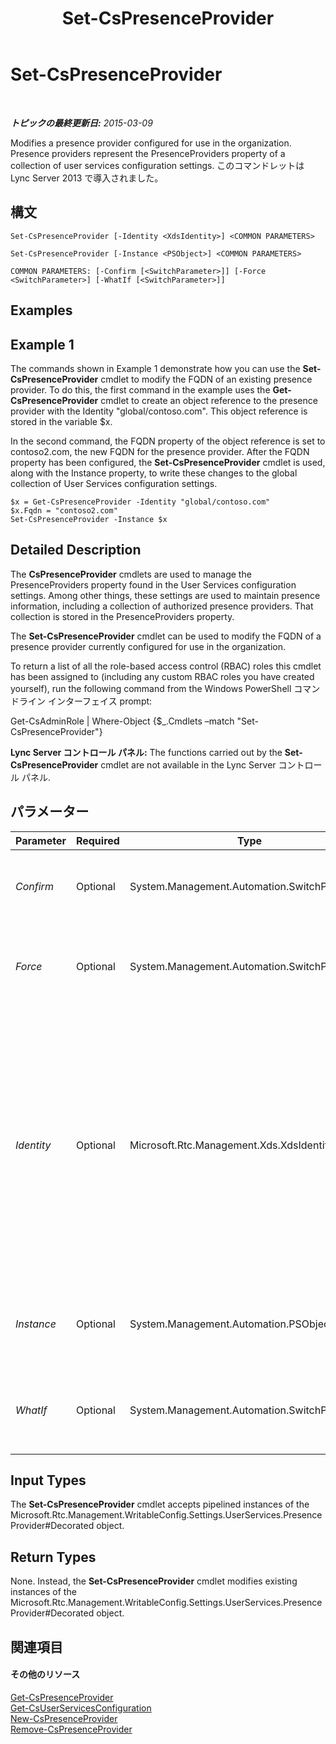 ﻿---
title: Set-CsPresenceProvider
TOCTitle: Set-CsPresenceProvider
ms:assetid: 3f2e30d1-edb5-4839-a24f-11b77b699a1d
ms:mtpsurl: https://technet.microsoft.com/ja-jp/library/JJ204833(v=OCS.15)
ms:contentKeyID: 48271865
ms.date: 05/19/2016
mtps_version: v=OCS.15
ms.translationtype: HT
---

# Set-CsPresenceProvider

 

_**トピックの最終更新日:** 2015-03-09_

Modifies a presence provider configured for use in the organization. Presence providers represent the PresenceProviders property of a collection of user services configuration settings. このコマンドレットは Lync Server 2013 で導入されました。

## 構文

    Set-CsPresenceProvider [-Identity <XdsIdentity>] <COMMON PARAMETERS>

    Set-CsPresenceProvider [-Instance <PSObject>] <COMMON PARAMETERS>

    COMMON PARAMETERS: [-Confirm [<SwitchParameter>]] [-Force <SwitchParameter>] [-WhatIf [<SwitchParameter>]]

## Examples

## Example 1

The commands shown in Example 1 demonstrate how you can use the **Set-CsPresenceProvider** cmdlet to modify the FQDN of an existing presence provider. To do this, the first command in the example uses the **Get-CsPresenceProvider** cmdlet to create an object reference to the presence provider with the Identity "global/contoso.com". This object reference is stored in the variable $x.

In the second command, the FQDN property of the object reference is set to contoso2.com, the new FQDN for the presence provider. After the FQDN property has been configured, the **Set-CsPresenceProvider** cmdlet is used, along with the Instance property, to write these changes to the global collection of User Services configuration settings.

    $x = Get-CsPresenceProvider -Identity "global/contoso.com" 
    $x.Fqdn = "contoso2.com"
    Set-CsPresenceProvider -Instance $x

## Detailed Description

The **CsPresenceProvider** cmdlets are used to manage the PresenceProviders property found in the User Services configuration settings. Among other things, these settings are used to maintain presence information, including a collection of authorized presence providers. That collection is stored in the PresenceProviders property.

The **Set-CsPresenceProvider** cmdlet can be used to modify the FQDN of a presence provider currently configured for use in the organization.

To return a list of all the role-based access control (RBAC) roles this cmdlet has been assigned to (including any custom RBAC roles you have created yourself), run the following command from the Windows PowerShell コマンドライン インターフェイス prompt:

Get-CsAdminRole | Where-Object {$\_.Cmdlets –match "Set-CsPresenceProvider"}

**Lync Server コントロール パネル:** The functions carried out by the **Set-CsPresenceProvider** cmdlet are not available in the Lync Server コントロール パネル.

## パラメーター


<table>
<colgroup>
<col style="width: 25%" />
<col style="width: 25%" />
<col style="width: 25%" />
<col style="width: 25%" />
</colgroup>
<thead>
<tr class="header">
<th>Parameter</th>
<th>Required</th>
<th>Type</th>
<th>Description</th>
</tr>
</thead>
<tbody>
<tr class="odd">
<td><p><em>Confirm</em></p></td>
<td><p>Optional</p></td>
<td><p>System.Management.Automation.SwitchParameter</p></td>
<td><p>Prompts you for confirmation before executing the command.</p></td>
</tr>
<tr class="even">
<td><p><em>Force</em></p></td>
<td><p>Optional</p></td>
<td><p>System.Management.Automation.SwitchParameter</p></td>
<td><p>Suppresses the display of any non-fatal error message that might occur when running the command.</p></td>
</tr>
<tr class="odd">
<td><p><em>Identity</em></p></td>
<td><p>Optional</p></td>
<td><p>Microsoft.Rtc.Management.Xds.XdsIdentity</p></td>
<td><p>Unique identifier for the presence provider to be modified. The Identity of a presence provider is composed of two parts: the scope (Parent) where the rule has been applied (for example, service:UserServer:atl-cs-001.litwareinc.com) and the provider Fqdn. To modify a presence provider at the global scope use syntax similar to this:</p>
<p>-Identity &quot;global/fabrikam.com&quot;</p></td>
</tr>
<tr class="even">
<td><p><em>Instance</em></p></td>
<td><p>Optional</p></td>
<td><p>System.Management.Automation.PSObject</p></td>
<td><p>Allows you to pass a reference to an object to the cmdlet rather than set individual parameter values.</p></td>
</tr>
<tr class="odd">
<td><p><em>WhatIf</em></p></td>
<td><p>Optional</p></td>
<td><p>System.Management.Automation.SwitchParameter</p></td>
<td><p>Describes what would happen if you executed the command without actually executing the command.</p></td>
</tr>
</tbody>
</table>


## Input Types

The **Set-CsPresenceProvider** cmdlet accepts pipelined instances of the Microsoft.Rtc.Management.WritableConfig.Settings.UserServices.PresenceProvider\#Decorated object.

## Return Types

None. Instead, the **Set-CsPresenceProvider** cmdlet modifies existing instances of the Microsoft.Rtc.Management.WritableConfig.Settings.UserServices.PresenceProvider\#Decorated object.

## 関連項目

#### その他のリソース

[Get-CsPresenceProvider](get-cspresenceprovider.md)  
[Get-CsUserServicesConfiguration](get-csuserservicesconfiguration.md)  
[New-CsPresenceProvider](new-cspresenceprovider.md)  
[Remove-CsPresenceProvider](remove-cspresenceprovider.md)

